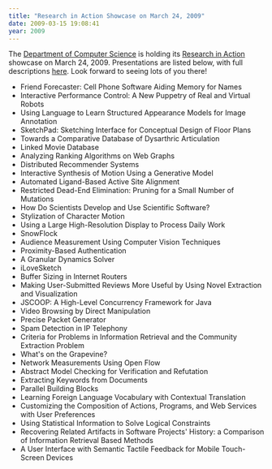 ```yaml
---
title: "Research in Action Showcase on March 24, 2009"
date: 2009-03-15 19:08:41
year: 2009
---
```

The <a href="http://www.cs.toronto.edu">Department of Computer Science</a> is holding its <a href="http://web.cs.toronto.edu/dcs/index.php?section=191/">Research in Action</a> showcase on March 24, 2009.  Presentations are listed below, with full descriptions <a href="http://web.cs.toronto.edu/dcs/index.php?section=219">here</a>.  Look forward to seeing lots of you there!
<ul>
  <li>Friend Forecaster: Cell Phone Software Aiding Memory for Names</li>
  <li>Interactive Performance Control: A New Puppetry of Real and Virtual Robots</li>
  <li>Using Language to Learn Structured Appearance Models for Image Annotation</li>
  <li>SketchPad: Sketching Interface for Conceptual Design of Floor Plans</li>
  <li>Towards a Comparative Database of Dysarthric Articulation</li>
  <li>Linked Movie Database</li>
  <li>Analyzing Ranking Algorithms on Web Graphs</li>
  <li>Distributed Recommender Systems</li>
  <li>Interactive Synthesis of Motion Using a Generative Model</li>
  <li>Automated Ligand-Based Active Site Alignment</li>
  <li>Restricted Dead-End Elimination: Pruning for a Small Number of Mutations</li>
  <li>How Do Scientists Develop and Use Scientific Software?</li>
  <li>Stylization of Character Motion</li>
  <li>Using a Large High-Resolution Display to Process Daily Work</li>
  <li>SnowFlock</li>
  <li>Audience Measurement Using Computer Vision Techniques</li>
  <li>Proximity-Based Authentication</li>
  <li>A Granular Dynamics Solver</li>
  <li>iLoveSketch</li>
  <li>Buffer Sizing in Internet Routers</li>
  <li>Making User-Submitted Reviews More Useful by Using Novel Extraction and Visualization</li>
  <li>JSCOOP: A High-Level Concurrency Framework for Java</li>
  <li>Video Browsing by Direct Manipulation</li>
  <li>Precise Packet Generator</li>
  <li>Spam Detection in IP Telephony</li>
  <li>Criteria for Problems in Information Retrieval and the Community Extraction Problem</li>
  <li>What's on the Grapevine?</li>
  <li>Network Measurements Using Open Flow</li>
  <li>Abstract Model Checking for Verification and Refutation</li>
  <li>Extracting Keywords from Documents</li>
  <li>Parallel Building Blocks</li>
  <li>Learning Foreign Language Vocabulary with Contextual Translation</li>
  <li>Customizing the Composition of Actions, Programs, and Web Services with User Preferences</li>
  <li>Using Statistical Information to Solve Logical Constraints</li>
  <li>Recovering Related Artifacts in Software Projects' History: a Comparison of Information Retrieval Based Methods</li>
  <li>A User Interface with Semantic Tactile Feedback for Mobile Touch-Screen Devices</li>
</ul>
